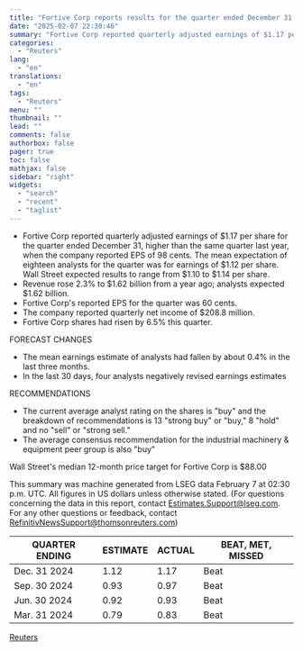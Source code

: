 ```yaml
---
title: "Fortive Corp reports results for the quarter ended December 31 - Earnings Summary"
date: "2025-02-07 22:30:46"
summary: "Fortive Corp reported quarterly adjusted earnings of $1.17​​ per share for the quarter ended December 31, higher than the same quarter last year, when the company reported EPS of 98 cents. The mean expectation of eighteen analysts for the quarter was for earnings of $1.12 per share. Wall Street expected..."
categories:
  - "Reuters"
lang:
  - "en"
translations:
  - "en"
tags:
  - "Reuters"
menu: ""
thumbnail: ""
lead: ""
comments: false
authorbox: false
pager: true
toc: false
mathjax: false
sidebar: "right"
widgets:
  - "search"
  - "recent"
  - "taglist"
---
```


* Fortive Corp reported quarterly adjusted earnings of $1.17​​ per share for the quarter ended December 31, higher than the same quarter last year, when the company reported EPS of 98 cents. The mean expectation of eighteen analysts for the quarter was for earnings of $1.12 per share. Wall Street expected results to range from $1.10 to $1.14 per share.
* Revenue rose 2.3% to $1.62 billion from a year ago; analysts expected $1.62 billion.
* Fortive Corp's reported EPS for the quarter was 60 cents​.
* The company reported quarterly net income of $208.8 million.
* Fortive Corp shares had risen by 6.5% this quarter.

FORECAST CHANGES

* The mean earnings estimate of analysts had fallen by about 0.4% in the last three months.​
* In the last 30 days, four analysts negatively revised earnings estimates

RECOMMENDATIONS

* The current average analyst rating on the shares is "buy" and the breakdown of recommendations is 13 "strong buy" or "buy," 8 "hold" and no "sell" or "strong sell."
* The average consensus recommendation for the industrial machinery & equipment peer group is also "buy"

Wall Street's median 12-month price target for Fortive Corp is $88.00

This summary was machine generated from LSEG data February 7 at 02:30 p.m. UTC. ​All figures in US dollars unless otherwise stated. (For questions concerning the data in this report, contact Estimates.Support@lseg.com. For any other questions or feedback, contact [RefinitivNewsSupport@thomsonreuters.com](http://mailto:RefinitivNewsSupport@thomsonreuters.com))

| QUARTER ENDING | ESTIMATE | ACTUAL | BEAT, MET, MISSED |
| --- | --- | --- | --- |
| Dec. 31 2024 | 1.12 | 1.17 | Beat |
| Sep. 30 2024 | 0.93 | 0.97 | Beat |
| Jun. 30 2024 | 0.92 | 0.93 | Beat |
| Mar. 31 2024 | 0.79 | 0.83 | Beat |

[Reuters](https://www.tradingview.com/news/reuters.com,2025:newsml_L8N3OY1L9:0-fortive-corp-reports-results-for-the-quarter-ended-december-31-earnings-summary/)
